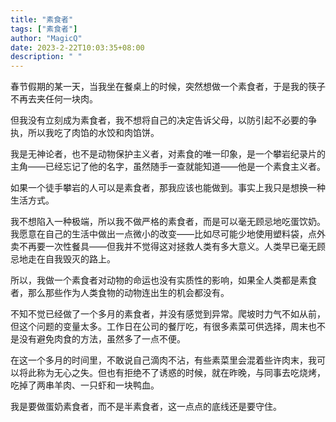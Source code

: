 ```yaml
---
title: "素食者"
tags: ["素食者"]
author: "MagicQ"
date: 2023-2-22T10:03:35+08:00
description: " "
---
```


春节假期的某一天，当我坐在餐桌上的时候，突然想做一个素食者，于是我的筷子不再去夹任何一块肉。

但我没有立刻成为素食者，我不想将自己的决定告诉父母，以防引起不必要的争执，所以我吃了肉馅的水饺和肉馅饼。

我是无神论者，也不是动物保护主义者，对素食的唯一印象，是一个攀岩纪录片的主角——已经忘记了他的名字，虽然随手一查就能知道——他是一个素食主义者。

如果一个徒手攀岩的人可以是素食者，那我应该也能做到。事实上我只是想换一种生活方式。

我不想陷入一种极端，所以我不做严格的素食者，而是可以毫无顾忌地吃蛋饮奶。我愿意在自己的生活中做出一点微小的改变——比如尽可能少地使用塑料袋，点外卖不再要一次性餐具——但我并不觉得这对拯救人类有多大意义。人类早已毫无顾忌地走在自我毁灭的路上。

所以，我做一个素食者对动物的命运也没有实质性的影响，如果全人类都是素食者，那么那些作为人类食物的动物连出生的机会都没有。

不知不觉已经做了一个多月的素食者，并没有感觉到异常。爬坡时力气不如从前，但这个问题的变量太多。工作日在公司的餐厅吃，有很多素菜可供选择，周末也不是没有避免肉食的方法，虽然多了一点不便。

在这一个多月的时间里，不敢说自己滴肉不沾，有些素菜里会混着些许肉末，我可以将此称为无心之失。但也有拒绝不了诱惑的时候，就在昨晚，与同事去吃烧烤，吃掉了两串羊肉、一只虾和一块鸭血。

我是要做蛋奶素食者，而不是半素食者，这一点点的底线还是要守住。





